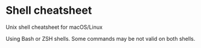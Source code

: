 # Shell cheatsheet

Unix shell cheatsheet for macOS/Linux

Using Bash or ZSH shells. Some commands may be not valid on both shells.

<!--stackedit_data:
eyJoaXN0b3J5IjpbNzc5NzQyNzUzXX0=
-->